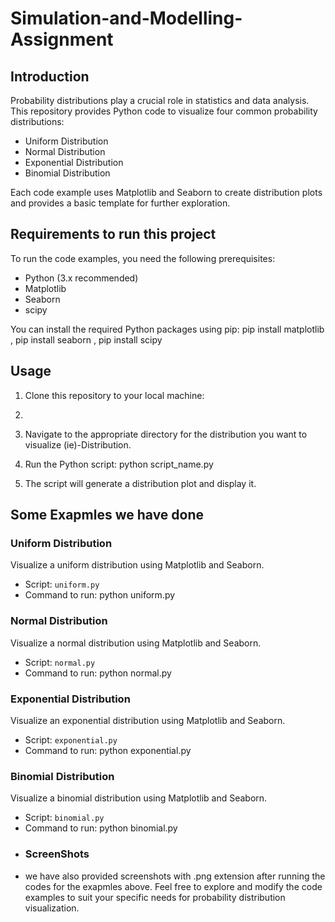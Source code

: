 # Simulation-and-Modelling-Assignment

## Introduction

Probability distributions play a crucial role in statistics and data analysis. This repository provides Python code to visualize four common probability distributions:
- Uniform Distribution
- Normal Distribution
- Exponential Distribution
- Binomial Distribution

Each code example uses Matplotlib and Seaborn to create distribution plots and provides a basic template for further exploration.
## Requirements to run this project

To run the code examples, you need the following prerequisites:
- Python (3.x recommended)
- Matplotlib
- Seaborn
- scipy

You can install the required Python packages using pip:
 pip install matplotlib ,
 pip install seaborn ,
 pip install scipy
 
## Usage

1. Clone this repository to your local machine:
2. 
2. Navigate to the appropriate directory for the distribution you want to visualize (ie)-Distribution.

3. Run the Python script: python script_name.py

4. The script will generate a distribution plot and display it.

## Some Exapmles we have done 

### Uniform Distribution

Visualize a uniform distribution using Matplotlib and Seaborn.

- Script: `uniform.py`
- Command to run:  python uniform.py
### Normal Distribution

Visualize a normal distribution using Matplotlib and Seaborn.

- Script: `normal.py`
- Command to run: python normal.py
### Exponential Distribution

Visualize an exponential distribution using Matplotlib and Seaborn.

- Script: `exponential.py`
- Command to run: python exponential.py
### Binomial Distribution

Visualize a binomial distribution using Matplotlib and Seaborn.

- Script: `binomial.py`
- Command to run: python binomial.py
- ### ScreenShots
- we have also provided screenshots with .png extension after running the codes for the exapmles above.
Feel free to explore and modify the code examples to suit your specific needs for probability distribution visualization.



